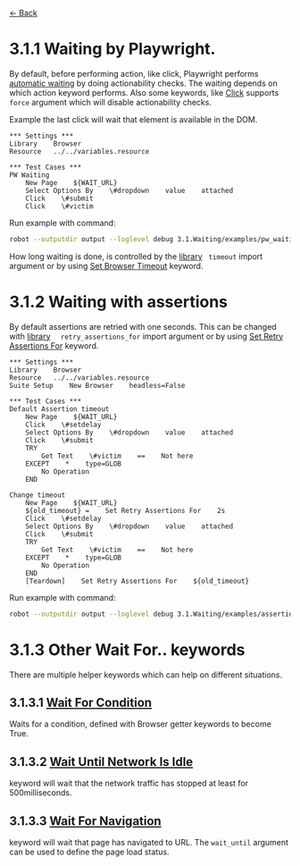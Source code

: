 [<- Back](/README.md)

# 3.1.1 Waiting by Playwright.
By default, before performing action, like click, Playwright performs
[automatic waiting](https://playwright.dev/docs/actionability) by doing actionability checks. The waiting depends
on which action keyword performs. Also some keywords, like
[Click](https://marketsquare.github.io/robotframework-browser/Browser.html#Click)
supports `force` argument which will disable actionability checks.

Example the last click will wait that element is available in the DOM.
```robotframework
*** Settings ***
Library    Browser
Resource   ../../variables.resource

*** Test Cases ***
PW Waiting
    New Page    ${WAIT_URL}
    Select Options By    \#dropdown    value    attached
    Click    \#submit
    Click    \#victim

```

Run example with command:
```bash
robot --outputdir output --loglevel debug 3.1.Waiting/examples/pw_waiting.robot
```
How long waiting is done, is controlled by the
[library](https://marketsquare.github.io/robotframework-browser/Browser.html#Importing) ` timeout` import
argument or by using
[Set Browser Timeout](https://marketsquare.github.io/robotframework-browser/Browser.html#Set%20Browser%20Timeout)
keyword.

# 3.1.2 Waiting with assertions
By default assertions are retried with one seconds. This can be changed with
[library](https://marketsquare.github.io/robotframework-browser/Browser.html#Importing) `  retry_assertions_for`
import argument or by using
[Set Retry Assertions For](https://marketsquare.github.io/robotframework-browser/Browser.html#Set%20Retry%20Assertions%20For)
keyword.

```robotframework
*** Settings ***
Library    Browser
Resource   ../../variables.resource
Suite Setup    New Browser    headless=False

*** Test Cases ***
Default Assertion timeout
    New Page    ${WAIT_URL}
    Click    \#setdelay
    Select Options By    \#dropdown    value    attached
    Click    \#submit
    TRY
        Get Text    \#victim    ==    Not here
    EXCEPT    *    type=GLOB
        No Operation
    END

Change timeout
    New Page    ${WAIT_URL}
    ${old_timeout} =    Set Retry Assertions For    2s
    Click    \#setdelay
    Select Options By    \#dropdown    value    attached
    Click    \#submit
    TRY
        Get Text    \#victim    ==    Not here
    EXCEPT    *    type=GLOB
        No Operation
    END
    [Teardown]    Set Retry Assertions For    ${old_timeout}
```

Run example with command:
```bash
robot --outputdir output --loglevel debug 3.1.Waiting/examples/assertion_timeout.robot
```

# 3.1.3 Other Wait For.. keywords

There are multiple helper keywords which can help on different situations.

## 3.1.3.1 [Wait For Condition](https://marketsquare.github.io/robotframework-browser/Browser.html#Wait%20For%20Condition)

Waits for a condition, defined with Browser getter keywords to become True.

## 3.1.3.2 [Wait Until Network Is Idle](https://marketsquare.github.io/robotframework-browser/Browser.html#Wait%20Until%20Network%20Is%20Idle)

keyword will wait that the network traffic has stopped at least for 500milliseconds.

## 3.1.3.3 [Wait For Navigation](https://marketsquare.github.io/robotframework-browser/Browser.html#Wait%20For%20Navigation)

keyword will wait that page has navigated to URL. The `wait_until` argument can be used to define the page load status.
